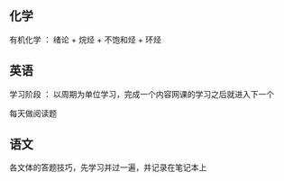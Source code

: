 ## 化学

有机化学 ： 绪论 + 烷烃 + 不饱和烃 + 环烃

## 英语

学习阶段 ： 以周期为单位学习，完成一个内容网课的学习之后就进入下一个

每天做阅读题

## 语文

各文体的答题技巧，先学习并过一遍，并记录在笔记本上



